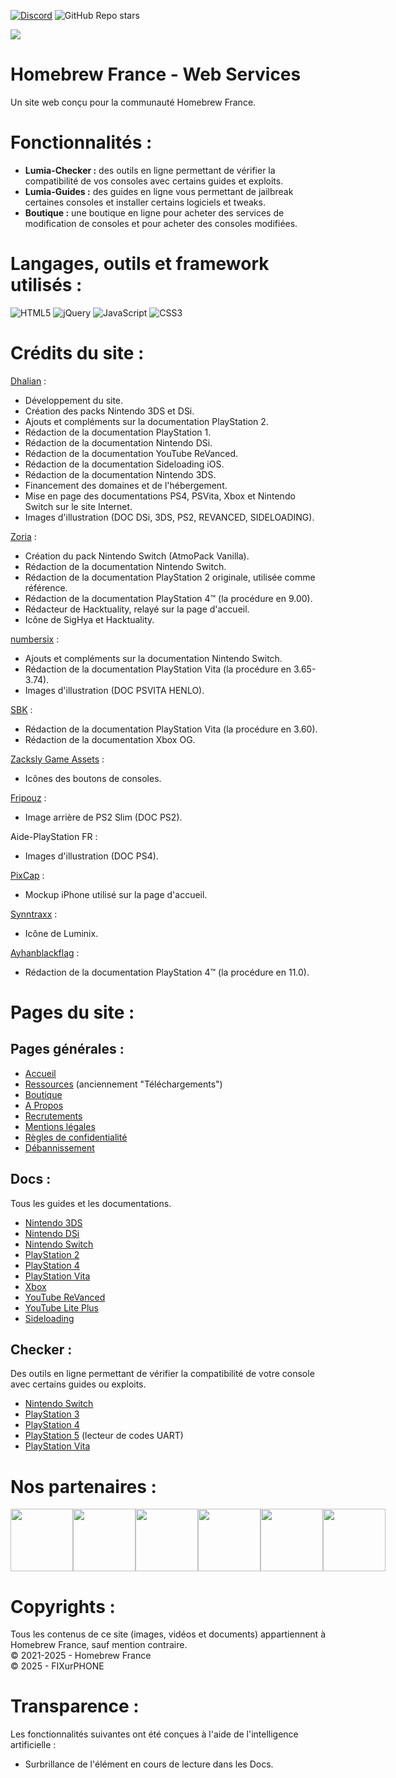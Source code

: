 [![Discord](https://img.shields.io/discord/883623179979984896?logo=discord&label=Homebrew%20France)](https://discord.gg/le-homebrew-france-883623179979984896) ![GitHub Repo stars](https://img.shields.io/github/stars/homebrewfrance/homebrewfrance.fr)

<img src="https://cdn.homebrew-france.fun/github/hbf-web.png">

# Homebrew France - Web Services
Un site web conçu pour la communauté Homebrew France.

# Fonctionnalités :
- **Lumia-Checker :** des outils en ligne permettant de vérifier la compatibilité de vos consoles avec certains guides et exploits.
- **Lumia-Guides :** des guides en ligne vous permettant de jailbreak certaines consoles et installer certains logiciels et tweaks.
- **Boutique :** une boutique en ligne pour acheter des services de modification de consoles et pour acheter des consoles modifiées.

# Langages, outils et framework utilisés :
![HTML5](https://img.shields.io/badge/html5-%23E34F26.svg?style=for-the-badge&logo=html5&logoColor=white)
![jQuery](https://img.shields.io/badge/jquery-%230769AD.svg?style=for-the-badge&logo=jquery&logoColor=white)
![JavaScript](https://img.shields.io/badge/javascript-%23323330.svg?style=for-the-badge&logo=javascript&logoColor=%23F7DF1E)
![CSS3](https://img.shields.io/badge/css3-%231572B6.svg?style=for-the-badge&logo=css3&logoColor=white)

# Crédits du site :
[Dhalian](https://github.com/Dhalian) :
- Développement du site.
- Création des packs Nintendo 3DS et DSi.
- Ajouts et compléments sur la documentation PlayStation 2.
- Rédaction de la documentation PlayStation 1.
- Rédaction de la documentation Nintendo DSi.
- Rédaction de la documentation YouTube ReVanced.
- Rédaction de la documentation Sideloading iOS.
- Rédaction de la documentation Nintendo 3DS.
- Financement des domaines et de l'hébergement.
- Mise en page des documentations PS4, PSVita, Xbox et Nintendo Switch sur le site Internet.
- Images d'illustration (DOC DSi, 3DS, PS2, REVANCED, SIDELOADING).

[Zoria](https://github.com/THZoria) :
- Création du pack Nintendo Switch (AtmoPack Vanilla).
- Rédaction de la documentation Nintendo Switch.
- Rédaction de la documentation PlayStation 2 originale, utilisée comme référence.
- Rédaction de la documentation PlayStation 4™ (la procédure en 9.00).
- Rédacteur de Hacktuality, relayé sur la page d'accueil.
- Icône de SigHya et Hacktuality.

[numbersix](https://discordapp.com/users/808332687433007114) :
- Ajouts et compléments sur la documentation Nintendo Switch.
- Rédaction de la documentation PlayStation Vita (la procédure en 3.65-3.74).
- Images d'illustration (DOC PSVITA HENLO).

[SBK](https://discordapp.com/users/808332687433007114) :
- Rédaction de la documentation PlayStation Vita (la procédure en 3.60).
- Rédaction de la documentation Xbox OG.

[Zacksly Game Assets](https://zacksly.itch.io/) :
- Icônes des boutons de consoles.

[Fripouz](https://www.youtube.com/@Fripouz) :
- Image arrière de PS2 Slim (DOC PS2).

Aide-PlayStation FR :
- Images d'illustration (DOC PS4).

[PixCap](https://pixcap.com/mockups) :
- Mockup iPhone utilisé sur la page d'accueil.

[Synntraxx](https://github.com/Synntraxx) :
- Icône de Luminix.

[Ayhanblackflag](https://discordapp.com/users/982732747942527136) :
- Rédaction de la documentation PlayStation 4™ (la procédure en 11.0).

# Pages du site : 
## Pages générales :
- [Accueil](https://homebrewfrance.fr/)
- [Ressources](https://homebrewfrance.fr/ressources) (anciennement "Téléchargements")
- [Boutique](https://homebrewfrance.fr/boutique)
- [A Propos](https://homebrewfrance.fr/a-propos)
- [Recrutements](https://homebrewfrance.fr/recrutements)
- [Mentions légales](https://homebrewfrance.fr/mentions-legales)
- [Règles de confidentialité](https://homebrewfrance.fr/confidentalite)
- [Débannissement](https://homebrewfrance.fr/deban)
## Docs :
Tous les guides et les documentations. 
- [Nintendo 3DS](https://homebrewfrance.fr/docs/3ds)
- [Nintendo DSi](https://homebrewfrance.fr/docs/dsi)
- [Nintendo Switch](https://homebrewfrance.fr/docs/switch)
- [PlayStation 2](https://homebrewfrance.fr/docs/ps2)
- [PlayStation 4](https://homebrewfrance.fr/docs/ps4)
- [PlayStation Vita](https://homebrewfrance.fr/docs/psvita)
- [Xbox](https://homebrewfrance.fr/docs/xbox)
- [YouTube ReVanced](https://homebrewfrance.fr/docs/revanced)
- [YouTube Lite Plus](https://homebrewfrance.fr/docs/ytliteplus)
- [Sideloading](https://homebrewfrance.fr/docs/sideloading)
## Checker :
Des outils en ligne permettant de vérifier la compatibilité de votre console avec certains guides ou exploits.
- [Nintendo Switch](https://homebrewfrance.fr/checker/switch)
- [PlayStation 3](https://homebrewfrance.fr/checker/ps3)
- [PlayStation 4](https://homebrewfrance.fr/checker/ps4)
- [PlayStation 5](https://homebrewfrance.fr/checker/ps5) (lecteur de codes UART)
- [PlayStation Vita](https://homebrewfrance.fr/checker/psvita)


# Nos partenaires :
<div style="display: flex; flex-direction: row;">
  <a href="https://sighya.fr"><img src="https://cdn.homebrew-france.fun/partner/sighya.png" width="100px"></a>
  <a href="https://hacktuality.com/"><img src="https://cdn.homebrew-france.fun/partner/hacktuality.png" width="100px"></a>
  <a href="https://jtech-informatique.fr"><img src="https://cdn.homebrew-france.fun/partner/jtech-informatique.png" width="100px"></a>
  <a href="https://www.instant-gaming.com/fr/?igr=homebrewfrance%2F"><img src="https://cdn.homebrew-france.fun/partner/instant-gaming.png" width="100px"></a>
  <a href="https://fixurphone.fr"><img src="https://cdn.homebrew-france.fun/partner/fixurphone.png" width="100px"></a>
  <a href="https://luminix.app"><img src="https://cdn.homebrew-france.fun/partner/neochronix.png" width="100px"></a>
</div>

# Copyrights :
Tous les contenus de ce site (images, vidéos et documents) appartiennent à Homebrew France, sauf mention contraire.\
© 2021-2025 - Homebrew France\
© 2025 - FIXurPHONE

# Transparence :
Les fonctionnalités suivantes ont été conçues à l'aide de l'intelligence artificielle :
- Surbrillance de l'élément en cours de lecture dans les Docs.


